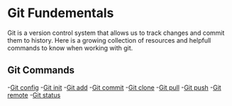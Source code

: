 # Git Fundementals

Git is a version control system that allows us to track changes and commit them to history.
Here is a growing collection of resources and helpfull commands to know when working with git.


## Git Commands
-[Git config](./Commands/Config.md)
-[Git init](./Commands/Init.md)
-[Git add](./Commands/Add.md)
-[Git commit](./Commands/Commit.md)
-[Git clone](./Commands/Clone.md)
-[Git pull](./Commands/Pull.md)
-[Git push](./Commands/Push.md)
-[Git remote](./Commands/Remote.md)
-[Git status](./Commands/Status.md)

